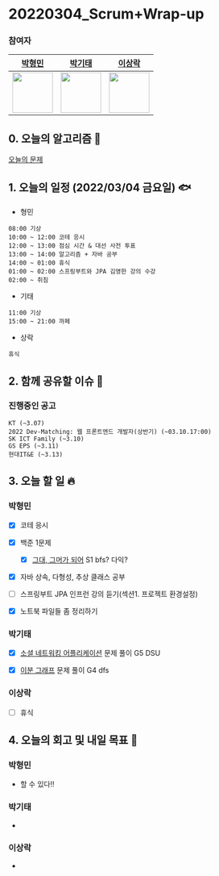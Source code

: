 # 20220304_Scrum+Wrap-up

### 참여자

| [박형민](https://github.com/npnppn)  | [박기태](https://github.com/idiot-kitto)   | [이상락](https://github.com/SangRakee)  |
| :------: | :------: | :------:
|<img src="https://github.com/npnppn.png" width="80"> | <img src="https://github.com/idiot-kitto.png" width="80">|<img src="https://github.com/SangRakee.png" width="80">

## 0. 오늘의 알고리즘 🎈
[오늘의 문제](
https://github.com/tony9402/baekjoon/blob/main/picked.md) 


## 1. 오늘의 일정 (2022/03/04 금요일) 🐟

- 형민
```
08:00 기상
10:00 ~ 12:00 코테 응시
12:00 ~ 13:00 점심 시간 & 대선 사전 투표
13:00 ~ 14:00 알고리즘 + 자바 공부
14:00 ~ 01:00 휴식
01:00 ~ 02:00 스프링부트와 JPA 김영한 강의 수강
02:00 ~ 취침
```

- 기태
```
11:00 기상
15:00 ~ 21:00 까페
```

- 상락
```
휴식
```

## 2. 함께 공유할 이슈 💌



### 진행중인 공고
```
KT (~3.07)
2022 Dev-Matching: 웹 프론트엔드 개발자(상반기) (~03.10.17:00)
SK ICT Family (~3.10)
GS EPS (~3.11)
현대IT&E (~3.13)
```



## 3. 오늘 할 일 🔥



### 박형민
- [x] 코테 응시
- [x] 백준 1문제
    - [x] [그대, 그머가 되어](https://www.acmicpc.net/problem/14496) S1 bfs? 다익?
- [x] 자바 상속, 다형성, 추상 클래스 공부
- [ ] 스프링부트 JPA 인프런 강의 듣기(섹션1. 프로젝트 환경설정)
- [x] 노트북 파일들 좀 정리하기




### 박기태
- [x] [소셜 네트워킹 어플리케이션](https://www.acmicpc.net/problem/7511) 문제 풀이 G5 DSU
- [x] [이분 그래프](https://www.acmicpc.net/problem/1707) 문제 풀이 G4 dfs


### 이상락
- [ ] 휴식




## 4. 오늘의 회고 및 내일 목표 🎈



### 박형민

- 할 수 있다!!


### 박기태

- 


### 이상락

- 

